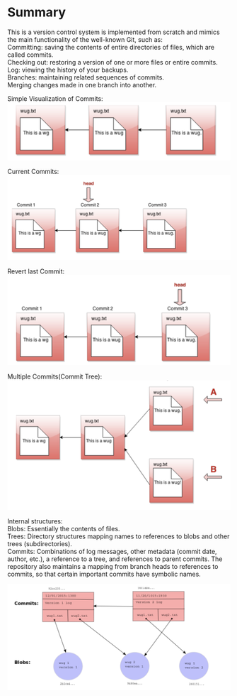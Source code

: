 # Summary

This is a version control system is implemented from scratch and mimics the main functionality of the well-known Git, such as:<br />
  Committing: saving the contents of entire directories of files, which are called commits.<br />
  Checking out: restoring a version of one or more files or entire commits. <br>
  Log: viewing the history of your backups. <br />
  Branches: maintaining related sequences of commits.<br/>
  Merging changes made in one branch into another.<br />

Simple Visualization of Commits: 
![img](1.png)

Current Commits:
![img](2.png)

Revert last Commit:
![img](3.png)

Multiple Commits(Commit Tree):
![img](4.png)

Internal structures:<br />
  Blobs: Essentially the contents of files.<br />
  Trees: Directory structures mapping names to references to blobs and other trees (subdirectories).<br>
  Commits: Combinations of log messages, other metadata (commit date, author, etc.), a reference to a tree, and references to parent commits. The repository also maintains a mapping from branch heads to references to commits, so that certain important commits have symbolic names.<br />
  
![img](5.png)
